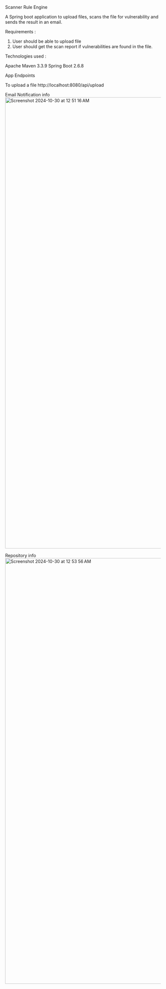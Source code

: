 Scanner Rule Engine

A Spring boot application to upload files, scans the file for vulnerability and sends the result in an email.

Requirements :

1. User should be able to upload file
2. User should get the scan report if vulnerabilities are found in the file. 


Technologies used :

Apache Maven 3.3.9
Spring Boot 2.6.8


App Endpoints

To upload a file http://localhost:8080/api/upload

Email Notification info
<img width="1454" alt="Screenshot 2024-10-30 at 12 51 16 AM" src="https://github.com/user-attachments/assets/8b6fdfb1-d928-4fa6-afcf-c327bf7001e6">


Repository info
<img width="1372" alt="Screenshot 2024-10-30 at 12 53 56 AM" src="https://github.com/user-attachments/assets/f7ea8ca0-95c0-4d4e-b876-72a9c98aa711">
